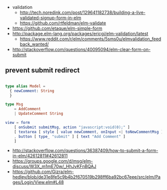 - validation
  - http://tech.noredink.com/post/129641182738/building-a-live-validated-signup-form-in-elm
  - https://github.com/rtfeldman/elm-validate
- https://github.com/etaque/elm-simple-form
- http://package.elm-lang.org/packages/ericgj/elm-validation/latest
  - https://www.reddit.com/r/elm/comments/5sms0u/elmvalidation_feedback_wanted/
- http://stackoverflow.com/questions/40095094/elm-clear-form-on-submit

## prevent submit redirect

```elm

type alias Model =
  { newComment: String
  }

type Msg
    = AddComment
    | UpdateComment String

view = form
    [ onSubmit submitMsg, action "javascript:void(0);" ]
    [ textarea [ style [ value newComment, onInput <| toNewCommentMsg ] []
    , button [ type_ "submit" ] [ text "Add Comment" ]
    ]
```

- http://stackoverflow.com/questions/36387409/how-to-submit-a-form-in-elm/42612811#42612811
- https://groups.google.com/d/msg/elm-discuss/W3X_m1mE70w/_HhJvKFnBQAJ
- https://github.com/Gizra/elm-hedley/blob/de31e8fe5c9b4b2f670519b298ff6ba92bc67eee/src/elm/Pages/Login/View.elm#L48
